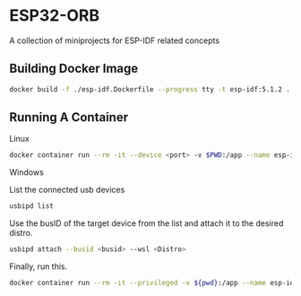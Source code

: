 # ESP32-ORB

A collection of miniprojects for ESP-IDF related concepts

## Building Docker Image

```bash
docker build -f ./esp-idf.Dockerfile --progress tty -t esp-idf:5.1.2 .
```

## Running A Container

Linux

```bash
docker container run --rm -it --device <port> -v $PWD:/app --name esp-idf-ci esp-idf:5.1.2 bash
```

Windows

List the connected usb devices

```bash
usbipd list
```

Use the busID of the target device from the list and attach it to the desired distro.

```bash
usbipd attach --busid <busid> --wsl <Distro>
```

Finally, run this.

```bash
docker container run --rm -it --privileged -v ${pwd}:/app --name esp-idf-ci esp-idf:5.1.2 bash
```
